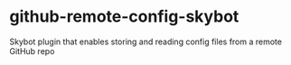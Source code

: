 # github-remote-config-skybot
Skybot plugin that enables storing and reading config files from a remote GitHub repo
